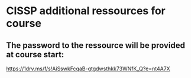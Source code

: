 # CISSP additional ressources for course  

## The password to the ressource will be provided at course start:  
https://1drv.ms/f/s!AiSswkFcqaB-gtgdwsthkk73WNfK_Q?e=nt4A7X